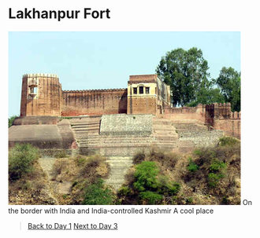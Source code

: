 # Lakhanpur Fort
![day2](../day2.png)
On the border with India and India-controlled Kashmir
A cool place

> [Back to Day 1](day1) [Next to Day 3](day3)

